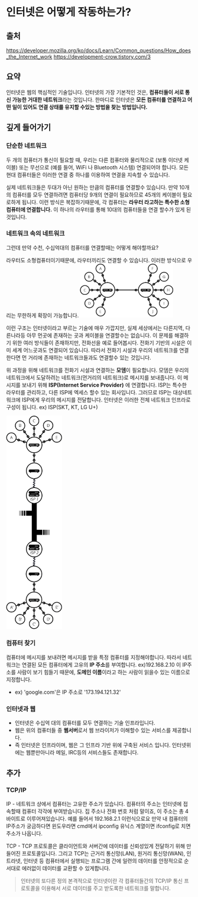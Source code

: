 # 인터넷은 어떻게 작동하는가?
## 출처 
https://developer.mozilla.org/ko/docs/Learn/Common_questions/How_does_the_Internet_work
https://development-crow.tistory.com/3

## 요약
인터넷은 웹의 핵심적인 기술입니다. 인터넷의 가장 기본적인 것은, **컴퓨터들이 서로 통신 가능한 거대한 네트워크**라는 것입니다. 
한마디로 인터넷은 **모든 컴퓨터를 연결하고 어떤 일이 있어도 연결 상태를 유지할 수있는 방법을 찾는 방법입니다.**

## 깊게 들어가기
### 단순한 네트워크
두 개의 컴퓨터가 통신이 필요할 때, 우리는 다른 컴퓨터와 물리적으로 (보통 이더넷 케이블) 또는 무선으로 (예를 들어, WiFi 나 Bluetooth 시스템) 연결되어야 합니다. 
모든 현대 컴퓨터들은 이러한 연결 중 하나를 이용하여 연결을 지속할 수 있습니다.<br>

실제 네트워크들은 두대가 아닌 원하는 만큼의 컴퓨터를 연결할수 있습니다. 만약 10개의 컴퓨터를 모두 연결하려면 컴퓨터당 9개의 연결이 필요하므로 45개의 케이블이 필요로하게 됩니다.
이런 방식은 복잡하기때문에, 각 컴퓨터는 **라우터 라고하는 특수한 소형컴퓨터에 연결합니다.** 이 하나의 라우터를 통해 10대의 컴퓨터들을 연결 할수가 있게 된 것입니다.

### 네트워크 속의 네트워크
그런데 만약 수천, 수십억대의 컴퓨터를 연결할때는 어떻게 해야할까요?

라우터도 소형컴퓨터이기때문에, 라우터끼리도 연결할 수 있습니다. 이러한 방식으로 우리는 무한하게 확장이 가능합니다.
<img src ="https://github.com/steadykyu/TIL/blob/master/Miscellaneous/BackendRoadMap/img/1-2.png" height = 50% width = 50%>

이런 구조는 인터넷이라고 부르는 기술에 매우 가깝지만, 실제 세상에서는 다른지역, 다른나라등 아무 먼곳에 존재하는 곳과 케이블을 연결할수는 없습니다. 
이 문제를 해결하기 위한 여러 방식들이 존재하지만, 전화선을 예로 들어봅시다. 전화기 기반의 시설은 이미 세계 어느곳과도 연결되어 있습니다. 따라서 전화기 시설과
우리의 네트워크를 연결한다면 먼 거리에 존재하는 네트워크들과도 연결할수 있는 것입니다. 

위 과정을 위해 네트워크를 전화기 시설과 연결하는 **모뎀**이 필요합니다. 모뎀은 우리의 네트워크에서 도달하려는 네트워크(먼거리의 네트워크)로 메시지를 보내줍니다.
이 메시지를 보내기 위해 **ISP(Internet Service Provider)** 에 연결합니다. ISP는 특수한 라우터를 관리하고, 다른 ISP에 엑세스 할수 있는 회사입니다. 그러므로 ISP는 
대상네트워크에 ISP에게 우리의 메시지를 전달합니다. 인터넷은 이러한 전체 네트워크 인프라로 구성이 됩니다.
ex) ISP(SKT, KT, LG U+)

<img src ="https://github.com/steadykyu/TIL/blob/master/Miscellaneous/BackendRoadMap/img/1-1.png" height = 30% width = 30%>

### 컴퓨터 찾기
컴퓨터에 메시지를 보내려면 메시지를 받을 특정 컴퓨터를 지정해야합니다. 따라서 네트워크는 연결된 모든 컴퓨터에게 고유의 **IP 주소**를 부여합니다. ex)192.168.2.10
이 IP주소를 사람이 보기 힘들기 때문에, **도메인 이름**이라고 하는 사람이 읽을수 있는 이름으로 지정합니다.
+ ex) 'google.com'은 IP 주소로 '173.194.121.32'

### 인터넷과 웹
+ 인터넷은 수십억 대의 컴퓨터를 모두 연결하는 기술 인프라입니다.
+ 웹은 위의 컴퓨터들 중 **웹서버**로서 웹 브라이저가 이해할수 있는 서비스를 제공합니다.
+ 즉 인터넷은 인프라이며, 웹은 그 인프라 기반 위에 구축된 서비스 입니다. 인터넷위에는 웹뿐만아니라 메일, IRC등의 서비스들도 존재합니다.

## 추가
### TCP/IP
IP - 네트워크 상에서 컴퓨터는 고유한 주소가 있습니다. 컴퓨터의 주소는 인터넷에 접속할때 컴퓨터 각각에 부여받습니다. 
집 주소나 전화 번호 처럼 말이죠, 이 주소는 총 4바이트로 이루어져있습니다.
예를 들어서 192.168.2.1 이런식으로요 만약 내 컴퓨터의 IP주소가 궁금하다면 윈도우라면 cmd에서 ipconfig 유닉스 계열이면 ifconfig로 치면 주소가 나옵니다.

TCP - TCP 프로토콜은 클라이언트와 서버간에 데이터를 신뢰성있게 전달하기 위해 만들어진 프로토콜입니다. 
그리고 TCP는 근거리 통신망(LAN), 원거리 통신망(WAN), 인트라넷, 인터넷 등 컴퓨터에서 실행되는 프로그램 간에 
일련의 데이터를 안정적으로 순서대로 에러없이 데이터를 교환할 수 있게합니다.

> 인터넷의 또다른 정의
본격적으로 인터넷이란 각 컴퓨터들간의 TCP/IP 통신 프로토콜을 이용해서 서로 데이터를 주고 받도록한 네트워크를 말합니다. 


